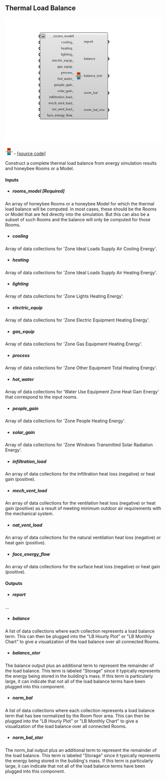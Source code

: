 ## Thermal Load Balance

![](../../images/components/Thermal_Load_Balance.png)

![](../../images/icons/Thermal_Load_Balance.png) - [[source code]](https://github.com/ladybug-tools/honeybee-grasshopper-energy/blob/master/honeybee_grasshopper_energy/src//HB%20Thermal%20Load%20Balance.py)


Construct a complete thermal load balance from energy simulation results and honeybee Rooms or a Model. 



#### Inputs
* ##### rooms_model [Required]
An array of honeybee Rooms or a honeybee Model for which the thermal load balance will be computed. In most cases, these should be the Rooms or Model that are fed directly into the simulation. But this can also be a subset of such Rooms and the balance will only be computed for those Rooms. 
* ##### cooling 
Array of data collections for 'Zone Ideal Loads Supply Air Cooling Energy'. 
* ##### heating 
Array of data collections for 'Zone Ideal Loads Supply Air Heating Energy'. 
* ##### lighting 
Array of data collections for 'Zone Lights Heating Energy'. 
* ##### electric_equip 
Array of data collections for 'Zone Electric Equipment Heating Energy'. 
* ##### gas_equip 
Array of data collections for 'Zone Gas Equipment Heating Energy'. 
* ##### process 
Array of data collections for 'Zone Other Equipment Total Heating Energy'. 
* ##### hot_water 
Array of data collections for 'Water Use Equipment Zone Heat Gain Energy' that correspond to the input rooms. 
* ##### people_gain 
Array of data collections for 'Zone People Heating Energy'. 
* ##### solar_gain 
Array of data collections for 'Zone Windows Transmitted Solar Radiation Energy'. 
* ##### infiltration_load 
An array of data collections for the infiltration heat loss (negative) or heat gain (positive). 
* ##### mech_vent_load 
An array of data collections for the ventilation heat loss (negative) or heat gain (positive) as a result of meeting minimum outdoor air requirements with the mechanical system. 
* ##### nat_vent_load 
An array of data collections for the natural ventilation heat loss (negative) or heat gain (positive). 
* ##### face_energy_flow 
An array of data collections for the surface heat loss (negative) or heat gain (positive). 

#### Outputs
* ##### report
... 
* ##### balance
A list of data collections where each collection represents a load balance term. This can then be plugged into the "LB Hourly Plot" or "LB Monthly Chart" to give a visualization of the load balance over all connected Rooms. 
* ##### balance_stor
The balance output plus an additional term to represent the remainder of the load balance. This term is labeled "Storage" since it typically represents the energy being stored in the building's mass. If this term is particularly large, it can indicate that not all of the load balance terms have been plugged into this component. 
* ##### norm_bal
A list of data collections where each collection represents a load balance term that has bee normalized by the Room floor area. This can then be plugged into the "LB Hourly Plot" or "LB Monthly Chart" to give a visualization of the load balance over all connected Rooms. 
* ##### norm_bal_stor
The norm_bal output plus an additional term to represent the remainder of the load balance. This term is labeled "Storage" since it typically represents the energy being stored in the building's mass. If this term is particularly large, it can indicate that not all of the load balance terms have been plugged into this component. 